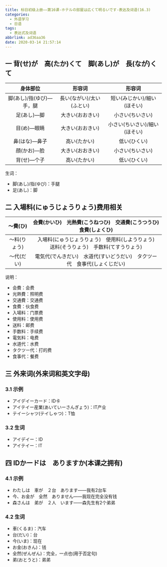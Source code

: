 ```yaml
---
title: 标日初级上册——第16课-ホテルの部屋は広くて明るいです-表达及词语(16.3)
categories:
  - 外语学习
  - 日语
tags:
  - 表达式及词语
abbrlink: ad36aa36
date: 2020-03-14 21:57:14
---
```

## 一 背(せ)が　高(たか)くて　脚(あし)が　長(なが)くて

|         身体部位         |          形容词           |            形容词             |
| :----------------------: | :-----------------------: | :---------------------------: |
| 脚(あし)/指(ゆび)—手，腿 | 長い(ながい)/太い(ふとい) |  短い(みじかい)/細い(ほそい)  |
|       足(あし)—脚        |     大きい(おおきい)      |       小さい(ちいさい)        |
|       目(め)—眼睛        |     大きい(おおきい)      | 小さい(ちいさい)/細い(ほそい) |
|      鼻(はな)—鼻子       |       高い(たかい)        |         低い(ひくい)          |
|       顔(かお)—脸        |     大きい(おおきい)      |       小さい(ちいさい)        |
|       背(せ)—个子        |       高い(たかい)        |         低い(ひくい)          |

<!--more-->

生词：  

* 脚(あし)/指(ゆび)：手腿
* 足(あし)：脚

## 二 入場料(にゅうじょうりょう)费用相关

|   ～費(ひ)   | 会費(かいひ)　光熱費(こうねつひ)　交通費(こうつうひ)　食費(しょくひ) |
| :----------: | :----------------------------------------------------------: |
| 〜料(りょう) | 入場料(にゅうじょうりょう)　使用料(しようりょう)　送料(そうりょう)　手数料(てすうりょう) |
|  〜代(だい)  | 電気代(でんきだい)　水道代(すいどうだい)　タクツー代　食事代(しょくじだい) |

说明： 

* 会費：会费
* 光熱費：照明费
* 交通費：交通费
* 食費：伙食费
* 入場料：门票费
* 使用料：使用费
* 送料：邮费
* 手数料：手续费
* 電気料：电费
* 水道代：水费
* タクツー代：打的费
* 食事代：餐费

## 三 外来词(外来词和英文字母)

### 3.1 示例

* アイデイーカード：ID卡
* アイテイー産業(あいていーさんぎょう)：IT产业
* テイーシャツ(テイしゃつ)：T恤

### 3.2 生词

* アイデイー：ID
* アイテイー：IT

## 四 IDかードは　ありますか(本课之拥有)

### 4.1 示例

* わたしは　車が　２台　あります——我有2台车
* 今、お金が　全然　ありません——我现在完全没有钱
* 森さんは　弟が　２人　います——森先生有2个弟弟

### 4.2 生词

* 車(くるま)：汽车
* 台(だい)：台
* 今(いま)：现在
* お金(おきん)：钱
* 全然(ぜんぜん)：完全，一点也(用于否定句)
* 弟(おとうと)：弟弟